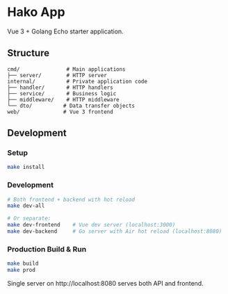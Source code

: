 # Hako App

Vue 3 + Golang Echo starter application.

## Structure

```
cmd/               # Main applications
├── server/        # HTTP server
internal/          # Private application code
├── handler/       # HTTP handlers
├── service/       # Business logic
├── middleware/    # HTTP middleware
└── dto/          # Data transfer objects
web/              # Vue 3 frontend
```

## Development

### Setup
```bash
make install
```

### Development
```bash
# Both frontend + backend with hot reload
make dev-all

# Or separate:
make dev-frontend    # Vue dev server (localhost:3000)
make dev-backend     # Go server with Air hot reload (localhost:8080)
```

### Production Build & Run
```bash
make build
make prod
```

Single server on http://localhost:8080 serves both API and frontend. 